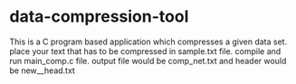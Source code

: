 # data-compression-tool
This is a C program based application which compresses a given data set.
place your text that has to be compressed in sample.txt file.
compile and run main_comp.c file.
output file would be comp_net.txt and header would be new__head.txt
